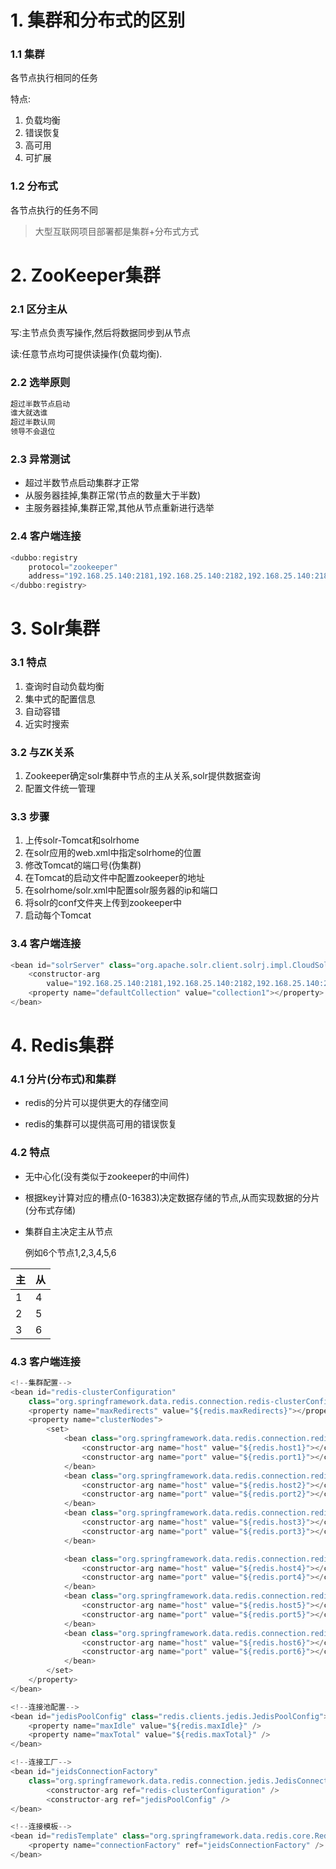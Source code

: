 # 1. 集群和分布式的区别

### 1.1 集群

各节点执行相同的任务

特点:

1. 负载均衡
2. 错误恢复
3. 高可用
4. 可扩展

### 1.2 分布式

各节点执行的任务不同

>  大型互联网项目部署都是集群+分布式方式

# 2. ZooKeeper集群

### 2.1 区分主从

写:主节点负责写操作,然后将数据同步到从节点

读:任意节点均可提供读操作(负载均衡).

### 2.2 选举原则

```tex
超过半数节点启动
谁大就选谁
超过半数认同
领导不会退位
```

### 2.3 异常测试

* 超过半数节点启动集群才正常
* 从服务器挂掉,集群正常(节点的数量大于半数)
* 主服务器挂掉,集群正常,其他从节点重新进行选举

### 2.4 客户端连接

```java
<dubbo:registry
	protocol="zookeeper"
	address="192.168.25.140:2181,192.168.25.140:2182,192.168.25.140:2183">
</dubbo:registry>
```

# 3. Solr集群

### 3.1 特点

1. 查询时自动负载均衡
2. 集中式的配置信息
3. 自动容错
4. 近实时搜索


### 3.2 与ZK关系

1. Zookeeper确定solr集群中节点的主从关系,solr提供数据查询
2. 配置文件统一管理

### 3.3 步骤

1. 上传solr-Tomcat和solrhome
2. 在solr应用的web.xml中指定solrhome的位置
3. 修改Tomcat的端口号(伪集群)
4. 在Tomcat的启动文件中配置zookeeper的地址
5. 在solrhome/solr.xml中配置solr服务器的ip和端口
6. 将solr的conf文件夹上传到zookeeper中
7. 启动每个Tomcat

### 3.4 客户端连接

```java
<bean id="solrServer" class="org.apache.solr.client.solrj.impl.CloudSolrServer">
	<constructor-arg
		value="192.168.25.140:2181,192.168.25.140:2182,192.168.25.140:2183" />
	<property name="defaultCollection" value="collection1"></property>
</bean>
```

# 4. Redis集群

### 4.1 分片(分布式)和集群

* redis的分片可以提供更大的存储空间


* redis的集群可以提供高可用的错误恢复

### 4.2 特点

* 无中心化(没有类似于zookeeper的中间件)

* 根据key计算对应的槽点(0-16383)决定数据存储的节点,从而实现数据的分片(分布式存储)

* 集群自主决定主从节点

  例如6个节点1,2,3,4,5,6

| 主   | 从   |
| :--- | :--- |
| 1    | 4    |
| 2    | 5    |
| 3    | 6    |

### 4.3 客户端连接

```java
<!--集群配置-->
<bean id="redis-clusterConfiguration"
	class="org.springframework.data.redis.connection.redis-clusterConfiguration">
	<property name="maxRedirects" value="${redis.maxRedirects}"></property>
	<property name="clusterNodes">
        <set>
        	<bean class="org.springframework.data.redis.connection.redis-clusterNode">
        		<constructor-arg name="host" value="${redis.host1}"></constructor-arg>
        		<constructor-arg name="port" value="${redis.port1}"></constructor-arg>
        	</bean>
            <bean class="org.springframework.data.redis.connection.redis-clusterNode">
                <constructor-arg name="host" value="${redis.host2}"></constructor-arg>
                <constructor-arg name="port" value="${redis.port2}"></constructor-arg>
            </bean>
            <bean class="org.springframework.data.redis.connection.redis-clusterNode">
                <constructor-arg name="host" value="${redis.host3}"></constructor-arg>
                <constructor-arg name="port" value="${redis.port3}"></constructor-arg>
            </bean>

            <bean class="org.springframework.data.redis.connection.redis-clusterNode">
                <constructor-arg name="host" value="${redis.host4}"></constructor-arg>
                <constructor-arg name="port" value="${redis.port4}"></constructor-arg>
            </bean>
            <bean class="org.springframework.data.redis.connection.redis-clusterNode">
                <constructor-arg name="host" value="${redis.host5}"></constructor-arg>
                <constructor-arg name="port" value="${redis.port5}"></constructor-arg>
            </bean>
            <bean class="org.springframework.data.redis.connection.redis-clusterNode">
                <constructor-arg name="host" value="${redis.host6}"></constructor-arg>
                <constructor-arg name="port" value="${redis.port6}"></constructor-arg>
            </bean>
        </set>
	</property>
</bean>

<!--连接池配置-->
<bean id="jedisPoolConfig" class="redis.clients.jedis.JedisPoolConfig">
    <property name="maxIdle" value="${redis.maxIdle}" />
    <property name="maxTotal" value="${redis.maxTotal}" />
</bean>

<!--连接工厂-->
<bean id="jeidsConnectionFactory"
	class="org.springframework.data.redis.connection.jedis.JedisConnectionFactory" >
		<constructor-arg ref="redis-clusterConfiguration" />
		<constructor-arg ref="jedisPoolConfig" />
</bean>

<!--连接模板-->
<bean id="redisTemplate" class="org.springframework.data.redis.core.RedisTemplate">
	<property name="connectionFactory" ref="jeidsConnectionFactory" />
</bean>

```

